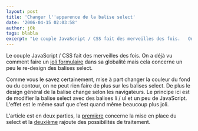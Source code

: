 ```yaml
---
layout: post
title: 'Changer l''apparence de la balise select'
date: '2006-04-15 02:03:58'
author: j0k
tags: blabla
excerpt: "Le couple JavaScript / CSS fait des merveilles des fois.   On a déjà vu comment faire un [joli formulaire](http://www.j0k3r.net/news-personnaliser-vos-formulaires-844.html) dans sa globalité mais cela concerne un peu le re-design des balises select.  \n  \nComme vous le savez certainement, mise à part changer la couleur du fond ou du contour, on ne      …"
---
```


Le couple JavaScript / CSS fait des merveilles des fois.   On a déjà vu comment faire un [joli formulaire](http://www.j0k3r.net/news-personnaliser-vos-formulaires-844.html) dans sa globalité mais cela concerne un peu le re-design des balises select.

Comme vous le savez certainement, mise à part changer la couleur du fond ou du contour, on ne peut rien faire de plus sur les balises select. De plus le design général de la balise change selon les navigateurs.   Le principe ici est de modifier la balise select avec des balises li / ul et un peu de JavaScript. L'effet est le même sauf que c'est quand même beaucoup plus joli.

L'article est en deux parties, la [première](http://www.easy-designs.net/articles/replaceSelect/) concerne la mise en place du select et la [deuxième](http://www.easy-designs.net/articles/replaceSelect2/) rajoute des possibilités de traitement.
